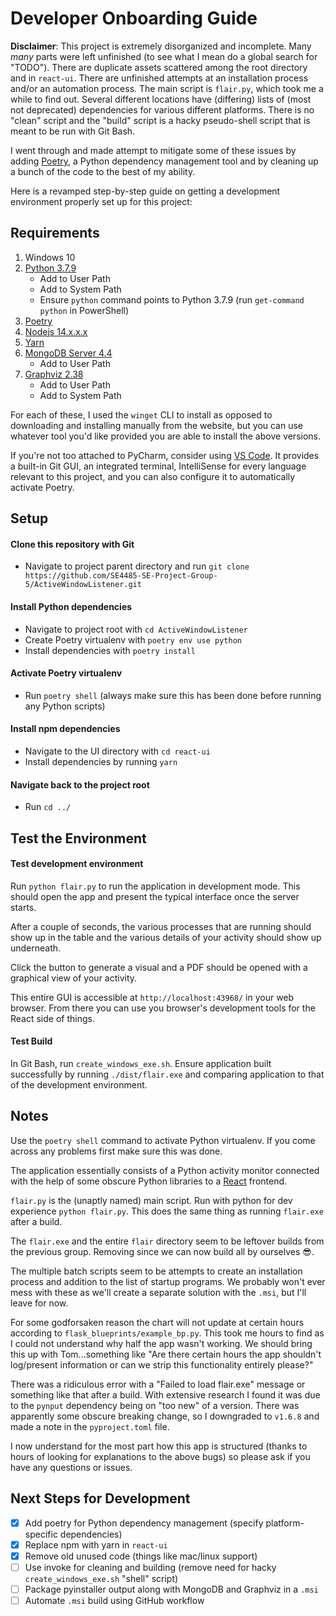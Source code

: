 # Developer Onboarding Guide

**Disclaimer**: This project is extremely disorganized and incomplete. Many *many* parts were left unfinished (to see what I mean do a global search for "TODO"). There are duplicate assets scattered among the root directory and in `react-ui`. There are unfinished attempts at an installation process and/or an automation process. The main script is `flair.py`, which took me a while to find out. Several different locations have (differing) lists of (most not deprecated) dependencies for various different platforms. There is no "clean" script and the "build" script is a hacky pseudo-shell script that is meant to be run with Git Bash.

I went through and made attempt to mitigate some of these issues by adding [Poetry](https://python-poetry.org/), a Python dependency management tool and by cleaning up a bunch of the code to the best of my ability.

Here is a revamped step-by-step guide on getting a development environment properly set up for this project:

## Requirements

1. Windows 10
2. [Python 3.7.9](https://www.python.org/downloads/release/python-379/)
   - Add to User Path
   - Add to System Path
   - Ensure `python` command points to Python 3.7.9 (run `get-command python` in PowerShell)
3. [Poetry](https://python-poetry.org/)
4. [Nodejs 14.x.x.x](https://nodejs.org/en/download/current/)
5. [Yarn](https://classic.yarnpkg.com/en/docs/install/#windows-stable)
6. [MongoDB Server 4.4](https://www.mongodb.com/download-center/community)
   - Add to User Path
7. [Graphviz 2.38](https://graphviz.gitlab.io/_pages/Download/Download_windows.html)
   - Add to User Path
   - Add to System Path

For each of these, I used the `winget` CLI to install as opposed to downloading and installing manually from the website, but you can use whatever tool you'd like provided you are able to install the above versions.

If you're not too attached to PyCharm, consider using [VS Code](https://code.visualstudio.com/). It provides a built-in Git GUI, an integrated terminal, IntelliSense for every language relevant to this project, and you can also configure it to automatically activate Poetry.

## Setup


#### Clone this repository with Git

   - Navigate to project parent directory and run `git clone https://github.com/SE4485-SE-Project-Group-5/ActiveWindowListener.git`

#### Install Python dependencies

   - Navigate to project root with `cd ActiveWindowListener`
   - Create Poetry virtualenv with `poetry env use python`
   - Install dependencies with `poetry install`

#### Activate Poetry virtualenv

   - Run `poetry shell` (always make sure this has been done before running any Python scripts)

#### Install npm dependencies

   - Navigate to the UI directory with `cd react-ui`
   - Install dependencies by running `yarn`

#### Navigate back to the project root

   - Run `cd ../`

## Test the Environment

#### Test development environment

Run `python flair.py` to run the application in development mode. This should open the app and present the typical interface once the server starts.

After a couple of seconds, the various processes that are running should show up in the table and the various details of your activity should show up underneath.

Click the button to generate a visual and a PDF should be opened with a graphical view of your activity.

This entire GUI is accessible at `http://localhost:43968/` in your web browser. From there you can use you browser's development tools for the React side of things.

#### Test Build

In Git Bash, run `create_windows_exe.sh`. Ensure application built successfully by running `./dist/flair.exe` and comparing application to that of the development environment.


## Notes

Use the `poetry shell` command to activate Python virtualenv. If you come across any problems first make sure this was done.

The application essentially consists of a Python activity monitor connected with the help of some obscure Python libraries to a [React](https://reactjs.org/) frontend.

`flair.py` is the (unaptly named) main script. Run with python for dev experience `python flair.py`. This does the same thing as running `flair.exe` after a build.

The `flair.exe` and the entire `flair` directory seem to be leftover builds from the previous group. Removing since we can now build all by ourselves :sunglasses:.

The multiple batch scripts seem to be attempts to create an installation process and addition to the list of startup programs. We probably won't ever mess with these as we'll create a separate solution with the `.msi`, but I'll leave for now.

For some godforsaken reason the chart will not update at certain hours according to `flask_blueprints/example_bp.py`. This took me hours to find as I could not understand why half the app wasn't working. We should bring this up with Tom...something like "Are there certain hours the app shouldn't log/present information or can we strip this functionality entirely please?"

There was a ridiculous error with a "Failed to load flair.exe" message or something like that after a build. With extensive research I found it was due to the `pynput` dependency being on "too new" of a version. There was apparently some obscure breaking change, so I downgraded to `v1.6.8` and made a note in the `pyproject.toml` file.

I now understand for the most part how this app is structured (thanks to hours of looking for explanations to the above bugs) so please ask if you have any questions or issues.

## Next Steps for Development

- [x] Add poetry for Python dependency management (specify platform-specific dependencies)
- [x] Replace npm with yarn in `react-ui`
- [x] Remove old unused code (things like mac/linux support)
- [ ] Use invoke for cleaning and building (remove need for hacky `create_windows_exe.sh` "shell" script)
- [ ] Package pyinstaller output along with MongoDB and Graphviz in a `.msi`
- [ ] Automate `.msi` build using GitHub workflow